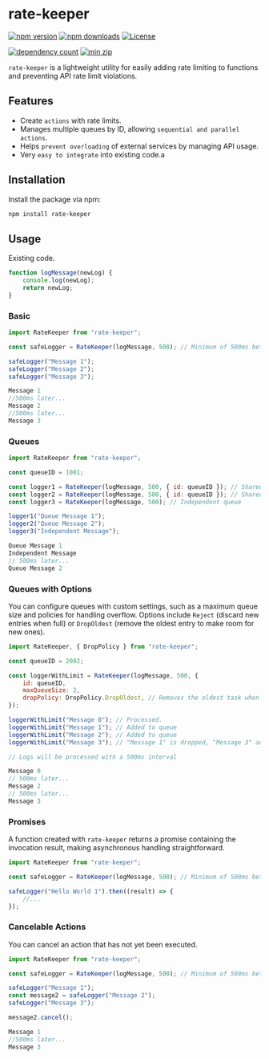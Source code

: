 # rate-keeper

[![npm version](https://img.shields.io/npm/v/rate-keeper)](https://www.npmjs.com/package/rate-keeper) [![npm downloads](https://img.shields.io/npm/dm/rate-keeper)](https://www.npmjs.com/package/rate-keeper) [![License](https://img.shields.io/npm/l/rate-keeper)](https://www.npmjs.com/package/rate-keeper)

[![dependency count](https://badgen.net/bundlephobia/dependency-count/rate-keeper)](https://bundlephobia.com/package/rate-keeper) [![min zip](https://badgen.net/bundlephobia/minzip/rate-keeper)](https://bundlephobia.com/package/rate-keeper)

`rate-keeper` is a lightweight utility for easily adding rate limiting to functions and preventing API rate limit violations.

## Features

-   Create `actions` with rate limits.
-   Manages multiple queues by ID, allowing `sequential and parallel actions`.
-   Helps `prevent overloading` of external services by managing API usage.
-   Very `easy to integrate` into existing code.a

## Installation

Install the package via npm:

```bash
npm install rate-keeper
```

## Usage

Existing code.

```javascript
function logMessage(newLog) {
    console.log(newLog);
    return newLog;
}
```

### Basic

```javascript
import RateKeeper from "rate-keeper";

const safeLogger = RateKeeper(logMessage, 500); // Minimum of 500ms between calls.

safeLogger("Message 1");
safeLogger("Message 2");
safeLogger("Message 3");
```

```javascript
Message 1
//500ms later...
Message 2
//500ms later...
Message 3
```

### Queues

```javascript
import RateKeeper from "rate-keeper";

const queueID = 1001;

const logger1 = RateKeeper(logMessage, 500, { id: queueID }); // Shared queue with logger2
const logger2 = RateKeeper(logMessage, 500, { id: queueID }); // Shared queue with logger1
const logger3 = RateKeeper(logMessage, 500); // Independent queue

logger1("Queue Message 1");
logger2("Queue Message 2");
logger3("Independent Message");
```

```javascript
Queue Message 1
Independent Message
// 500ms later...
Queue Message 2
```

### Queues with Options

You can configure queues with custom settings, such as a maximum queue size and policies for handling overflow. Options include `Reject` (discard new entries when full) or `DropOldest` (remove the oldest entry to make room for new ones).

```javascript
import RateKeeper, { DropPolicy } from "rate-keeper";

const queueID = 2002;

const loggerWithLimit = RateKeeper(logMessage, 500, {
    id: queueID,
    maxQueueSize: 2,
    dropPolicy: DropPolicy.DropOldest, // Removes the oldest task when the queue is full
});

loggerWithLimit("Message 0"); // Processed.
loggerWithLimit("Message 1"); // Added to queue
loggerWithLimit("Message 2"); // Added to queue
loggerWithLimit("Message 3"); // "Message 1" is dropped, "Message 3" added

// Logs will be processed with a 500ms interval
```

```javascript
Message 0
// 500ms later...
Message 2
// 500ms later...
Message 3
```

### Promises

A function created with `rate-keeper` returns a promise containing the invocation result, making asynchronous handling straightforward.

```javascript
import RateKeeper from "rate-keeper";

const safeLogger = RateKeeper(logMessage, 500); // Minimum of 500ms between calls.

safeLogger("Hello World 1").then((result) => {
    //...
});
```

### Cancelable Actions

You can cancel an action that has not yet been executed.

```javascript
import RateKeeper from "rate-keeper";

const safeLogger = RateKeeper(logMessage, 500); // Minimum of 500ms between calls.

safeLogger("Message 1");
const message2 = safeLogger("Message 2");
safeLogger("Message 3");

message2.cancel();
```

```javascript
Message 1
//500ms later...
Message 3
```
